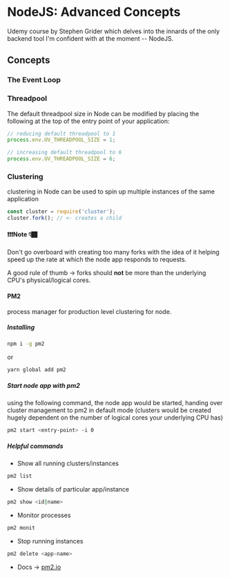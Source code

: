 # NodeJS: Advanced Concepts

Udemy course by Stephen Grider which delves into the innards of the only backend tool I'm confident with at the moment -- NodeJS.

## Concepts

### The Event Loop

### Threadpool

The default threadpool size in Node can be modified by placing the following at the top of the entry point of your application:

```js
// reducing default threadpool to 1
process.env.UV_THREADPOOL_SIZE = 1;

// increasing default threadpool to 6
process.env.UV_THREADPOOL_SIZE = 6;
```

### Clustering

clustering in Node can be used to spin up multiple instances of the same application

```js
const cluster = require('cluster');
cluster.fork(); // <- creates a child
```

#### ❗❗❗Note 👇🏾

Don't go overboard with creating too many forks with the idea of it helping speed up the rate at which the node app responds to requests.

A good rule of thumb -> forks should **not** be more than the underlying CPU's physical/logical cores.

#### PM2

process manager for production level clustering for node.

##### Installing

```bash
npm i -g pm2
```

or

```bash
yarn global add pm2
```

##### Start node app with pm2

using the following command, the node app would be started, handing over cluster management to pm2 in default mode (clusters would be created hugely dependent on the number of logical cores your underlying CPU has)

```bash
pm2 start <entry-point> -i 0
```

##### Helpful commands

- Show all running clusters/instances

```bash
pm2 list
```

- Show details of particular app/instance

```bash
pm2 show <id|name>
```

- Monitor processes

```bash
pm2 monit
```

- Stop running instances

```bash
pm2 delete <app-name>
```

- Docs -> [pm2.io](https://pm2.io/doc/en/runtime/overview/)
